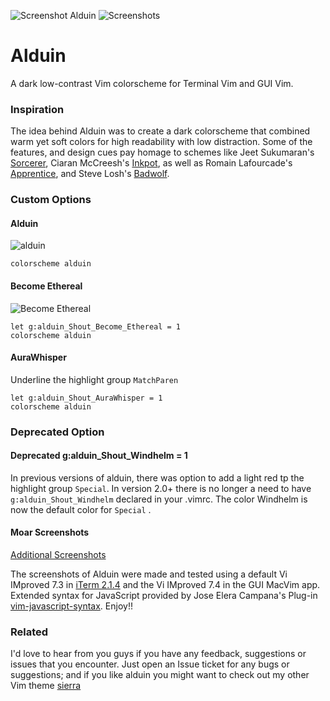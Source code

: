 ![Screenshot Alduin](https://cloud.githubusercontent.com/assets/11221489/12768994/d08b5f52-c9c8-11e5-81ec-aa05577e41a6.jpg)
![Screenshots](https://cloud.githubusercontent.com/assets/11221489/13072382/d2575eaa-d44d-11e5-9a31-89ed30ff32b3.jpg)

# Alduin #

A dark low-contrast Vim colorscheme for Terminal Vim and GUI Vim. 

### Inspiration ###

The idea behind Alduin was to create a dark colorscheme that combined warm yet soft colors for high readability with low distraction. Some of the features, and design cues pay homage to schemes like Jeet Sukumaran's [Sorcerer](http://jeetworks.org/sorcerer/), Ciaran McCreesh's [Inkpot](https://github.com/ciaranm/inkpot), as well as Romain Lafourcade's [Apprentice](https://github.com/romainl/Apprentice), and Steve Losh's [Badwolf](https://github.com/sjl/badwolf).

### Custom Options ###

#### Alduin ####
![alduin](https://cloud.githubusercontent.com/assets/11221489/13073223/56e96e52-d452-11e5-8ac2-72fe24513aae.png)

    colorscheme alduin

#### Become Ethereal ####
![Become Ethereal](https://cloud.githubusercontent.com/assets/11221489/13073227/5bb0dad8-d452-11e5-816b-f9d3e996537b.png)

    let g:alduin_Shout_Become_Ethereal = 1
    colorscheme alduin

#### AuraWhisper ####
Underline the highlight group `MatchParen`

    let g:alduin_Shout_AuraWhisper = 1
    colorscheme alduin

### Deprecated Option ###
#### Deprecated g:alduin_Shout_Windhelm = 1 ####

In previous versions of alduin, there was option to add a light red tp the highlight group `Special`. In version 2.0+ there is no longer a need to have `g:alduin_Shout_Windhelm` declared in your .vimrc. The color Windhelm is now the default color for `Special` . 


#### Moar Screenshots ####
[Additional Screenshots](https://github.com/AlessandroYorba/Alduin/issues/5)

The screenshots of Alduin were made and tested using a default Vi IMproved 7.3 in [iTerm 2.1.4](https://www.iterm2.com) and the Vi IMproved 7.4 in the GUI MacVim app. Extended syntax for JavaScript provided by Jose Elera Campana's Plug-in [vim-javascript-syntax](https://github.com/jelera/vim-javascript-syntax). Enjoy!!

### Related ###
I'd love to hear from you guys if you have any feedback, suggestions or issues that you encounter. Just open an Issue ticket for any bugs or suggestions; and if you like alduin you might want to check out my other Vim theme [sierra](https://github.com/AlessandroYorba/Sierra)
